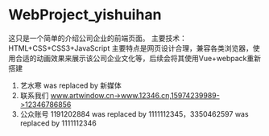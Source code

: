 # WebProject_yishuihan
这只是一个简单的介绍公司企业的前端页面。
主要技术：HTML+CSS+CSS3+JavaScript
主要特点是网页设计合理，兼容各类浏览器，使用合适的动画效果来展示该公司企业文化等，后续会将其使用Vue+webpack重新搭建

1. 艺水寒  was replaced by 新媒体
2. 联系我们 www.artwindow.cn->www.12346.cn,15974239989->12346786856
3. 公众账号  1191202884 was replaced by 1111112345，3350462597   was replaced by 1111112346